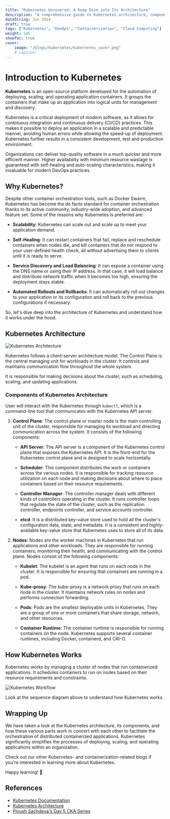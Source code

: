 ```yaml
---
title: "Kubernetes Uncovered: A Deep Dive into Its Architecture"
description: "A comprehensive guide to Kubernetes architecture, components, and how they work together. Learn how Kubernetes manages containerized applications and orchestrates them in a distributed environment."
dateString: Jun 2024
draft: true
tags: ["Kubernetes", "DevOps", "Containerization", "Cloud Computing"]
weight: 145
showToc: true
cover:
    image: "/blogs/kubernetes/kubernetes_cover.png"
    # caption: 
---
```


# Introduction to Kubernetes 

**Kubernetes** is an open-source platform developed for the automation of deploying, scaling, and operating application containers. It groups the containers that make up an application into logical units for management and discovery.

Kubernetes is a critical deployment of modern software, as it allows for continuous integration and continuous delivery (CI/CD) practices. This makes it possible to deploy an application in a scalable and predictable manner, avoiding human errors while allowing the speed-up of deployment. Kubernetes further results in a consistent development, test and production environment. 

Organizations can deliver top-quality software in a much quicker and more efficient manner. Higher availability with minimum resource wastage is guaranteed with self-healing and auto-scaling characteristics, making it invaluable for modern DevOps practices.

## Why Kubernetes?

Despite other container orchestration tools, such as Docker Swarm, Kubernetes has become the de facto standard for container orchestration thanks to its active community, industry-wide adoption, and advanced feature set. Some of the reasons why Kubernetes is preferred are:

- **Scalability**: Kubernetes can scale out and scale up to meet your application demand.

- **Self-Healing**: It can restart containers that fail, replace and reschedule containers when nodes die, and kill containers that do not respond to your user-defined health check, all without advertising them to clients until it is ready to serve.

- **Service Discovery and Load Balancing**: It can expose a container using the DNS name or using their IP address. In that case, it will load balance and distribute network traffic when it becomes too high, ensuring the deployment stays stable.

- **Automated Rollouts and Rollbacks**: It can automatically roll out changes to your application or its configuration and roll back to the previous configurations if necessary.

So, let's dive deep into the architecture of Kubernetes and understand how it works under the hood.

## Kubernetes Architecture

![Kubernetes Architecture](/blogs/kubernetes/kubernetes_architecture.png)

Kubernetes follows a client-server architecture model. The Control Plane is the central managing unit for workloads in the cluster. It controls and maintains communication flow throughout the whole system.

It is responsible for making decisions about the cluster, such as scheduling, scaling, and updating applications.

### Components of Kubernetes Architecture

User will interact with the Kubernetes through `kubectl`, which is a command-line tool that communicates with the Kubernetes API server. 

1. **Control Plane**: The control plane or master node is the main controlling unit of the cluster, responsible for managing its workload and directing communication across the system. It consists of the following components:

    - **API Server**: The API server is a component of the Kubernetes control plane that exposes the Kubernetes API. It is the front-end for the Kubernetes control plane and is designed to scale horizontally.

    - **Scheduler**: This component distributes the work or containers across the various nodes. It is responsible for tracking resource utilization on each node and making decisions about where to place containers based on their resource requirements.

    - **Controller Manager**: The controller manager deals with different kinds of controllers operating in the cluster. It runs controller loops that regulate the state of the cluster, such as the replication controller, endpoints controller, and service accounts controller.

    - **etcd**: It is a distributed key-value store used to hold all the cluster's configuration data, state, and metadata. It is a consistent and highly-available key-value store that Kubernetes uses to store all of its data.

2. **Nodes**: Nodes are the worker machines in Kubernetes that run applications and other workloads. They are responsible for running containers, monitoring their health, and communicating with the control plane. Nodes consist of the following components:
    
    - **Kubelet**: The kubelet is an agent that runs on each node in the cluster. It is responsible for ensuring that containers are running in a pod.

    - **Kube-proxy**: The kube-proxy is a network proxy that runs on each node in the cluster. It maintains network rules on nodes and performs connection forwarding.

    - **Pods**: Pods are the smallest deployable units in Kubernetes. They are a group of one or more containers that share storage, network, and other resources.
    
    - **Container Runtime**: The container runtime is responsible for running containers on the node. Kubernetes supports several container runtimes, including Docker, containerd, and CRI-O.

## How Kubernetes Works

Kubernetes works by managing a cluster of nodes that run containerized applications. It schedules containers to run on nodes based on their resource requirements and constraints.

![Kubernetes Workflow](/blogs/kubernetes/kubernetes_sequence_diagram.png)

Look at the sequence diagram above to understand how Kubernetes works.

## Wrapping Up

We have taken a look at the Kubernetes architecture, its components, and how these various parts work in concert with each other to facilitate the orchestration of distributed containerized applications. Kubernetes significantly simplifies the processes of deploying, scaling, and operating applications within an organization.

Check out our other Kubernetes- and containerization-related blogs if you're interested in learning more about Kubernetes.


Happy learning! 🚀

## References

- [Kubernetes Documentation](https://kubernetes.io/docs/home/)
- [Kubernetes Architecture](https://kubernetes.io/docs/concepts/overview/components/)
- [Piyush Sachdeva's Day 5 CKA Series](https://youtu.be/SGGkUCctL4I?si=nA0GbyBLnMiLapYV)